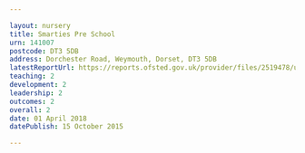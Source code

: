 ```yaml
---

layout: nursery
title: Smarties Pre School
urn: 141007
postcode: DT3 5DB
address: Dorchester Road, Weymouth, Dorset, DT3 5DB
latestReportUrl: https://reports.ofsted.gov.uk/provider/files/2519478/urn/141007.pdf
teaching: 2
development: 2
leadership: 2
outcomes: 2
overall: 2
date: 01 April 2018 
datePublish: 15 October 2015

---
```

